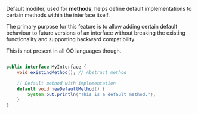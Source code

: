 
Default modifer, used for **methods**, helps define default implementations to certain methods within the interface itself.

The primary purpose for this feature is to allow adding certain default behaviour to future versions of an interface without breaking the existing functionality and supporting backward compatibility.

This is not present in all OO languages though.


```java

public interface MyInterface {
    void existingMethod(); // Abstract method

    // Default method with implementation
    default void newDefaultMethod() {
        System.out.println("This is a default method.");
    }
}
```